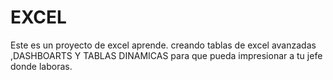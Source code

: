 # EXCEL 
Este es un proyecto de excel aprende. creando tablas de excel avanzadas ,DASHBOARTS Y TABLAS DINAMICAS para que pueda impresionar a tu jefe donde
laboras.
